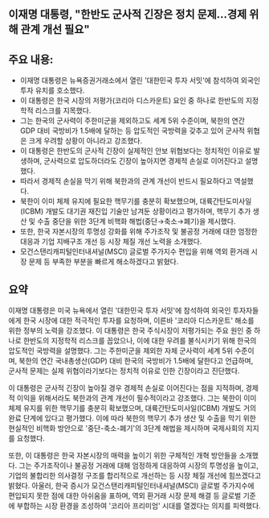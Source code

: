 ## 이재명 대통령, "한반도 군사적 긴장은 정치 문제…경제 위해 관계 개선 필요"

## 주요 내용:
*   이재명 대통령은 뉴욕증권거래소에서 열린 '대한민국 투자 서밋'에 참석하여 외국인 투자 유치를 호소했다.
*   이 대통령은 한국 시장의 저평가(코리아 디스카운트) 요인 중 하나로 한반도의 지정학적 리스크를 지목했다.
*   그는 한국의 군사력이 주한미군을 제외하고도 세계 5위 수준이며, 북한의 연간 GDP 대비 국방비가 1.5배에 달하는 등 압도적인 국방력을 갖추고 있어 군사적 위협은 크게 우려할 상황이 아니라고 강조했다.
*   이 대통령은 한반도의 군사적 긴장이 실제적인 안보 위협보다는 정치적인 이유로 발생하며, 군사력으로 압도하더라도 긴장이 높아지면 경제적 손실로 이어진다고 설명했다.
*   따라서 경제적 손실을 막기 위해 북한과의 관계 개선이 반드시 필요하다고 역설했다.
*   북한이 이미 체제 유지에 필요한 핵무기를 충분히 확보했으며, 대륙간탄도미사일(ICBM) 개발도 대기권 재진입 기술만 남겨둔 상황이라고 평가하며, 핵무기 추가 생산 및 수출 중단을 위한 3단계 비핵화 해법(중단→축소→폐기)을 제시했다.
*   또한, 한국 자본시장의 투명성 강화를 위해 주가조작 및 불공정 거래에 대한 엄정한 대응과 기업 지배구조 개선 등 시장 체질 개선 노력을 소개했다.
*   모건스탠리캐피털인터내셔널(MSCI) 글로벌 주가지수 편입을 위해 역외 환거래 시장 문제 등 부족한 부분을 빠르게 해소하겠다고 밝혔다.

## 요약

이재명 대통령은 미국 뉴욕에서 열린 '대한민국 투자 서밋'에 참석하여 외국인 투자자들에게 한국 시장에 대한 적극적인 투자를 요청하며, 이른바 '코리아 디스카운트' 해소를 위한 정부의 노력을 강조했다. 이 대통령은 한국 주식시장이 저평가되는 주요 원인 중 하나로 한반도의 지정학적 리스크를 꼽았으나, 이에 대한 우려를 불식시키기 위해 한국의 압도적인 국방력을 설명했다. 그는 주한미군을 제외한 자체 군사력이 세계 5위 수준이며, 북한의 연간 국내총생산(GDP) 대비 한국의 국방비가 1.5배에 달한다고 언급하며, 군사적 문제는 실제 위협이라기보다는 정치적 이유로 인한 긴장이라고 진단했다.

이 대통령은 군사적 긴장이 높아질 경우 경제적 손실로 이어진다는 점을 지적하며, 경제적 이익을 위해서라도 북한과의 관계 개선이 필수적이라고 강조했다. 그는 북한이 이미 체제 유지를 위한 핵무기를 충분히 확보했으며, 대륙간탄도미사일(ICBM) 개발도 거의 완료 단계에 있다고 평가했다. 이에 따라 북한의 핵무기 추가 생산 및 수출을 막기 위한 현실적인 비핵화 방안으로 '중단-축소-폐기'의 3단계 해법을 제시하며 국제사회의 지지를 요청했다.

또한, 이 대통령은 한국 자본시장의 매력을 높이기 위한 구체적인 개혁 방안들을 소개했다. 그는 주가조작이나 불공정 거래에 대해 엄정하게 대응하여 시장의 투명성을 높이고, 기업의 불합리한 의사결정 구조를 합리적으로 개선하는 등 시장 체질 개선에 힘쓰겠다고 밝혔다. 아울러, 한국 증시가 모건스탠리캐피털인터내셔널(MSCI) 글로벌 주가지수에 편입되지 못한 점에 대한 아쉬움을 표하며, 역외 환거래 시장 문제 해결 등 글로벌 기준에 부합하는 시장 환경을 조성하여 '코리아 프리미엄' 시대를 열겠다는 의지를 피력했다.